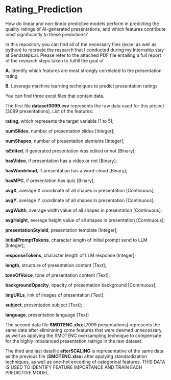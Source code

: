 # Rating_Prediction
How do linear and non-linear predictive models perform in predicting the quality ratings of AI-generated presentations, and which features contribute most significantly to these predictions?

In this repository you can find all of the necessary files (excel as well as python) to recreate the research that I conducted during my Internship stay at Sendsteps.ai. 
Please refer to the attached PDF file entailing a full report of the research steps taken to fulfill the goal of

  **A.** Identify which features are most strongly correlated to the presentation rating
  
  **B.** Leverage machine learning techniques to predict presentation ratings

You can find three excel files that contain data.

The first file **dataset3099.csv** represents the raw data used for this project [3099 presentations]. 
List of the features:


  **rating**, which represents the target variable [1 to 5];
	
  **numSlides**, number of presentation slides [Integer];
 
  **numShapes**, number of presentation elements [Integer];
	
  **isEdited**, if generated presentation was edited or not [Binary];
	
  **hasVideo**, if presentation has a video or not [Binary];
	
  **hasWordcloud**, if presentation has a word-cloud [Binary];
	
  **hasMPC**, if presentation has quiz [Binary];
	
  **avgX**, average X coordinate of all shapes in presentation [Continuous];
	
  **avgY**, average Y coordinate of all shapes in presentation [Continuous];
	
  **avgWidth**, average width value of all shapes in presentation [Continuous];
	
  **avgHeight**, average height value of all shapes in presentation [Continuous];
  
  **presentationStyleId**, presentation template [Integer];
  
  **initialPromptTokens**, character length of initial prompt send to LLM [Integer];
  
  **responseTokens**, character length of LLM response [Integer];
  
  **length**, structure of presentation content [Text];
  
  **toneOfVoice**, tone of presentation content [Text];
  
  **backgroundOpacity**, opacity of presentation background [Continuous];
  
  **imgURLs**, link of images of presentation [Text];
  
  **subject**, presentation subject [Text];
  
  **language**, presentation language [Text]

  

The second data file **SMOTENC.xlsx** [7099 presentations] represents the same data after eliminating some features that were deemed unnecessary, as well as applying the SMOTENC oversampling technique to compensate for the highly imbalanced presentation ratings in the raw dataset.

The third and last datafile **afterSCALING** is representative of the same data as the previous file (**SMOTENC.xlsx**) after applying standardization techniques, as well as one-hot encoding of categorical features. THIS DATA IS USED TO IDENTIFY FEATURE IMPORTANCE AND TRAIN EACH PREDICTIVE MODEL.

